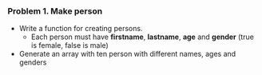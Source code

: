 ### Problem 1. Make person
*	Write a function for creating persons.
	*	Each person must have **firstname**, **lastname**, **age** and **gender** (true is female, false is male)
* 	Generate an array with ten person with different names, ages and genders

